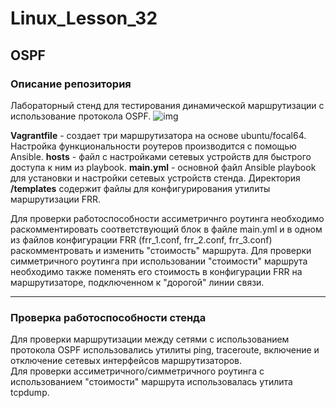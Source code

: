 # Linux_Lesson_32
## OSPF

### Описание репозитория

Лабораторный стенд для тестирования динамической маршрутизации с использование протокола OSPF.
![img](https://github.com/darknetworm/Linux_Lesson_32/assets/82410807/d1377dac-a775-4f0f-83ff-38aef5076920)  

**Vagrantfile** - создает три маршрутизатора на основе ubuntu/focal64. Настройка функциональности роутеров производится с помощью Ansible.
**hosts** - файл с настройками сетевых устройств для быстрого доступа к ним из playbook.
**main.yml** - основной файл Ansible playbook для установки и настройки сетевых устройств стенда.
Директория **/templates** содержит файлы для конфигурирования утилиты маршрутизации FRR.

Для проверки работоспособности ассиметричнго роутинга необходимо раскомментировать соответствующий блок в файле main.yml и в одном из файлов конфигурации FRR (frr_1.conf, frr_2.conf, frr_3.conf) раскомментровать и изменить "стоимость" маршрута. Для проверки симметричного роутинга при использовании "стоимости" маршрута необходимо также поменять его стоимость в конфигурации FRR на маршрутизаторе, подключенном к "дорогой" линии связи.

 ---

 ### Проверка работоспособности стенда

Для проверки маршрутизации между сетями с использованием протокола OSPF использовались утилиты ping, traceroute, включение и отключение сетевых интерфейсов маршрутизаторов.  
Для проверки ассиметричного/симметричного роутинга с использованием "стоимости" маршрута использовалась утилита tcpdump.
